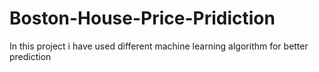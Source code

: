 # Boston-House-Price-Pridiction
In this project i have used different machine learning algorithm for better prediction
